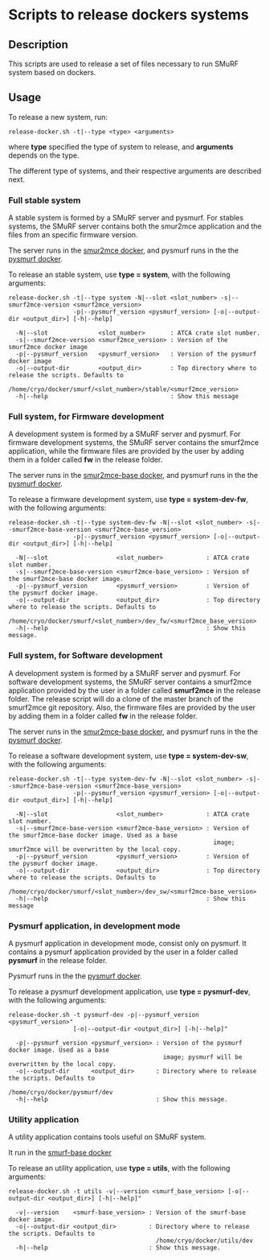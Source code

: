 # Scripts to release dockers systems

## Description

This scripts are used to release a set of files necessary to run SMuRF system based on dockers.

## Usage

To release a new system, run:

```
release-docker.sh -t|--type <type> <arguments>
```

where **type** specified the type of system to release, and **arguments** depends on the type.

The different type of systems, and their respective arguments are described next.

### Full stable system

A stable system is formed by a SMuRF server and pysmurf. For stables systems, the SMuRF server contains both the smur2mce application and the files from an specific firmware version.

The server runs in the [smur2mce docker](https://github.com/slaclab/smurf2mce-docker), and pysmurf runs in the the [pysmurf docker](https://github.com/slaclab/pysmurf-docker).

To release an stable system, use **type = system**, with the following arguments:

```
release-docker.sh -t|--type system -N|--slot <slot_number> -s|--smurf2mce-version <smurf2mce_version>
                  -p|--pysmurf_version <pysmurf_version> [-o|--output-dir <output_dir>] [-h|--help]

  -N|--slot              <slot_number>       : ATCA crate slot number.
  -s|--smurf2mce-version <smurf2mce_version> : Version of the smurf2mce docker image
  -p|--pysmurf_version   <pysmurf_version>   : Version of the pysmurf docker image
  -o|--output-dir        <output_dir>        : Top directory where to release the scripts. Defaults to
                                               /home/cryo/docker/smurf/<slot_number>/stable/<smurf2mce_version>
  -h|--help                                  : Show this message
```

### Full system, for Firmware development

A development system is formed by a SMuRF server and pysmurf. For firmware development systems, the SMuRF server contains the smurf2mce application, while the firmware files are provided by the user by adding them in a folder called **fw** in the release folder.

The server runs in the [smur2mce-base docker](https://github.com/slaclab/smurf2mce-base-docker), and pysmurf runs in the the [pysmurf docker](https://github.com/slaclab/pysmurf-docker).

To release a firmware development system, use **type = system-dev-fw**, with the following arguments:

```
release-docker.sh -t|--type system-dev-fw -N|--slot <slot_number> -s|--smurf2mce-base-version <smurf2mce-base_version>
                  -p|--pysmurf_version <pysmurf_version> [-o|--output-dir <output_dir>] [-h|--help]

  -N|--slot                   <slot_number>            : ATCA crate slot number.
  -s|--smurf2mce-base-version <smurf2mce-base_version> : Version of the smurf2mce-base docker image.
  -p|--pysmurf_version        <pysmurf_version>        : Version of the pysmurf docker image.
  -o|--output-dir             <output_dir>             : Top directory where to release the scripts. Defaults to
                                                         /home/cryo/docker/smurf/<slot_number>/dev_fw/<smurf2mce_base_version>
  -h|--help                                            : Show this message.
```

### Full system, for Software development

A development system is formed by a SMuRF server and pysmurf. For software development systems, the SMuRF server contains a smurf2mce application provided by the user in a folder called **smurf2mce** in the release folder. The release script will do a clone of the master branch of the smurf2mce git repository. Also, the firmware files are provided by the user by adding them in a folder called **fw** in the release folder.

The server runs in the [smur2mce-base docker](https://github.com/slaclab/smurf2mce-base-docker), and pysmurf runs in the the [pysmurf docker](https://github.com/slaclab/pysmurf-docker).

To release a software development system, use **type = system-dev-sw**, with the following arguments:

```
release-docker.sh -t|--type system-dev-fw -N|--slot <slot_number> -s|--smurf2mce-base-version <smurf2mce-base_version>
                  -p|--pysmurf_version <pysmurf_version> [-o|--output-dir <output_dir>] [-h|--help]

  -N|--slot                   <slot_number>            : ATCA crate slot number.
  -s|--smurf2mce-base-version <smurf2mce-base_version> : Version of the smurf2mce-base docker image. Used as a base
                                                         image; smurf2mce will be overwritten by the local copy.
  -p|--pysmurf_version        <pysmurf_version>        : Version of the pysmurf docker image.
  -o|--output-dir             <output_dir>             : Top directory where to release the scripts. Defaults to
                                                         /home/cryo/docker/smurf/<slot_number>/dev_sw/<smurf2mce-base_version>
  -h|--help                                            : Show this message
```

### Pysmurf application, in development mode

A pysmurf application in development mode, consist only on pysmurf. It contains a pysmurf application provided by the user in a folder called **pysmurf** in the release folder.

Pysmurf runs in the the [pysmurf docker](https://github.com/slaclab/pysmurf-docker).

To release a pysmurf development application, use **type = pysmurf-dev**, with the following arguments:

```
release-docker.sh -t pysmurf-dev -p|--pysmurf_version <pysmurf_version>"
                  [-o|--output-dir <output_dir>] [-h|--help]"

  -p|--pysmurf_version <pysmurf_version> : Version of the pysmurf docker image. Used as a base
                                           image; pysmurf will be overwritten by the local copy.
  -o|--output-dir      <output_dir>      : Directory where to release the scripts. Defaults to
                                           /home/cryo/docker/pysmurf/dev
  -h|--help                              : Show this message.
```

### Utility application

A utility application contains tools useful on SMuRF system.

It run in the [smurf-base docker](https://github.com/slaclab/smurf-base-docker)

To release an utility application, use **type = utils**, with the following arguments:

```
release-docker.sh -t utils -v|--version <smurf_base_version> [-o|--output-dir <output_dir>] [-h|--help]"

  -v|--version    <smurf-base_version> : Version of the smurf-base docker image.
  -o|--output-dir <output_dir>         : Directory where to release the scripts. Defaults to
                                         /home/cryo/docker/utils/dev
  -h|--help                            : Show this message.
```
